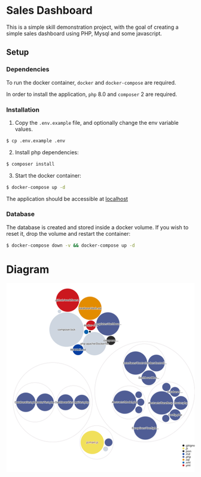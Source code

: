 # Sales Dashboard

This is a simple skill demonstration project, with the goal of creating a simple sales dashboard using PHP, Mysql and some javascript.

## Setup

### Dependencies

To run the docker container, `docker` and `docker-compose` are required.

In order to install the application, `php` 8.0 and `composer` 2 are required.

### Installation

1. Copy the `.env.example` file, and optionally change the env variable values.

```bash
$ cp .env.example .env
```

2. Install php dependencies:

```bash
$ composer install
```

3. Start the docker container:

```bash
$ docker-compose up -d
```

The application should be accessible at [localhost](http://localhost)

### Database

The database is created and stored inside a docker volume. If you wish to reset it, drop the volume and restart the container:

```bash
$ docker-compose down -v && docker-compose up -d
```

# Diagram

![Visualization of the codebase](./diagram.svg)
